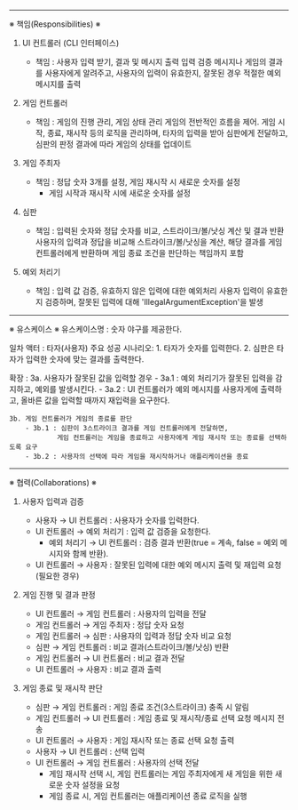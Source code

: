 --------------------------------------------------
※ 책임(Responsibilities) ※

1. UI 컨트롤러 (CLI 인터페이스)

   - 책임 : 사용자 입력 받기, 결과 및 메시지 출력
     입력 검증 메시지나 게임의 결과를 사용자에게 알려주고,
     사용자의 입력이 유효한지, 잘못된 경우 적절한 예외 메시지를 출력

2. 게임 컨트롤러

   - 책임 : 게임의 진행 관리, 게임 상태 관리
     게임의 전반적인 흐름을 제어.
     게임 시작, 종료, 재시작 등의 로직을 관리하며, 타자의 입력을 받아 심판에게 전달하고, 심판의 판정 결과에 따라 게임의 상태를 업데이트

3. 게임 주최자

   - 책임 : 정답 숫자 3개를 설정, 게임 재시작 시 새로운 숫자를 설정
     - 게임 시작과 재시작 시에 새로운 숫자를 설정

4. 심판

   - 책임 : 입력된 숫자와 정답 숫자를 비교, 스트라이크/볼/낫싱 계산 및 결과 반환
     사용자의 입력과 정답을 비교해 스트라이크/볼/낫싱을 계산,
     해당 결과를 게임 컨트롤러에게 반환하며 게임 종료 조건을 판단하는 책임까지 포함

5. 예외 처리기
   - 책임 : 입력 값 검증, 유효하지 않은 입력에 대한 예외처리
     사용자 입력이 유효한지 검증하며, 잘못된 입력에 대해 'IllegalArgumentException'을 발생

--------------------------------------------------
※ 유스케이스 ※
유스케이스명 : 숫자 야구를 제공한다.

일차 액터 : 타자(사용자)
주요 성공 시나리오: 1. 타자가 숫자를 입력한다. 2. 심판은 타자가 입력한 숫자에 맞는 결과를 출력한다.

확장 :
    3a. 사용자가 잘못된 값을 입력할 경우
        - 3a.1 : 예외 처리기가 잘못된 입력을 감지하고, 예외를 발생시킨다.
        - 3a.2 : UI 컨트롤러가 예외 메시지를 사용자게에 출력하고,
                올바른 값을 입력할 때까지 재입력을 요구한다.

    3b. 게임 컨트롤러가 게임의 종료를 판단
        - 3b.1 : 심판이 3스트라이크 결과를 게임 컨트롤러에게 전달하면,
                게임 컨트롤러는 게임을 종료하고 사용자에게 게임 재시작 또는 종료를 선택하도록 요구
        - 3b.2 : 사용자의 선택에 따라 게임을 재시작하거나 애플리케이션을 종료

--------------------------------------------------
※ 협력(Collaborations) ※

1. 사용자 입력과 검증
    - 사용자 → UI 컨트롤러 : 사용자가 숫자를 입력한다.
    - UI 컨트롤러 → 예외 처리기 : 입력 값 검증을 요청한다.
        - 예외 처리기 → UI 컨트롤러 : 검증 결과 반환(true = 계속, false = 예외 메시지와 함께 반환).
    - UI 컨트롤러 → 사용자 : 잘못된 입력에 대한 예외 메시지 출력 및 재입력 요청 (필요한 경우)

2. 게임 진행 및 결과 판정
    - UI 컨트롤러 → 게임 컨트롤러 : 사용자의 입력을 전달
    - 게임 컨트롤러 → 게임 주최자 : 정답 숫자 요청
    - 게임 컨트롤러 → 심판 : 사용자의 입력과 정답 숫자 비교 요청
    - 심판 → 게임 컨트롤러 : 비교 결과(스트라이크/볼/낫싱) 반환
    - 게임 컨트롤러 → UI 컨트롤러 : 비교 결과 전달
    - UI 컨트롤러 → 사용자 : 비교 결과 출력

3. 게임 종료 및 재시작 판단
    - 심판 → 게임 컨트롤러 : 게임 종료 조건(3스트라이크) 충족 시 알림
    - 게임 컨트롤러 → UI 컨트롤러 : 게임 종료 및 재시작/종료 선택 요청 메시지 전송
    - UI 컨트롤러 → 사용자 : 게임 재시작 또는 종료 선택 요청 출력
    - 사용자 → UI 컨트롤러 : 선택 입력
    - UI 컨트롤러 → 게임 컨트롤러 : 사용자의 선택 전달
        - 게임 재시작 선택 시, 게임 컨트롤러는 게임 주최자에게 새 게임을 위한 새로운 숫자 설정을 요청
        - 게임 종료 시, 게임 컨트롤러는 애플리케이션 종료 로직을 실행